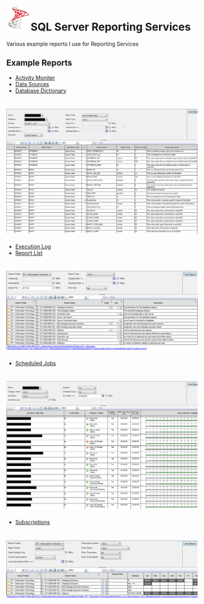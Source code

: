 <img align="left" src="Images/ReadMe/App.png" width="64px" >

# SQL Server Reporting Services
Various example reports I use for Reporting Services

## Example Reports
* [Activity Moniter](/ExampleReports/Activity%20Moniter.rdl)
* [Data Sources](/ExampleReports/Data%20Sources.rdl)
* [Database Dictionary](/ExampleReports/Database%20Dictionary.rdl)
<h1 align="left">
  <img src="Images/ReadMe/ssrsdatadictionary.png" alt="ssrsdatadictionary" />
</h1>

* [Execution Log](/ExampleReports/Execution%20Log.rdl)
* [Report List](/ExampleReports/Report%20List.rdl)
<h1 align="left">
  <img src="Images/ReadMe/ssrsreportlisting.png" alt="ssrsreportlisting" />
</h1>

* [Scheduled Jobs](/ExampleReports/Scheduled%20Jobs.rdl)
<h1 align="left">
  <img src="Images/ReadMe/ssrsscheduledjobs.png" alt="ssrsscheduledjobs" />
</h1>

* [Subscriptions](/ExampleReports/Subscriptions.rdl)
<h1 align="left">
  <img src="Images/ReadMe/ssrsreportsubscriptions.png" alt="ssrsreportsubscriptions" />
</h1>

